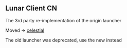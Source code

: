 ## Lunar Client CN

The 3rd party re-implementation of the origin launcher

Moved -> [celestial](https://github.com/earthsworth/celestial-launcher)

The old launcher was deprecated, use the new instead
